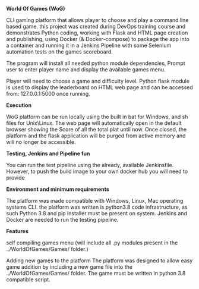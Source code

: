 
**World Of Games (WoG)**

CLI gaming platform that allows player to choose and play a command line based game.
this project was created during DevOps training course and demonstrates Python coding,
working with Flask and HTML page creation and publishing, 
using Docker (& Docker-compose) to package the app into a container and running it
in a Jenkins Pipeline with some Selenium automation tests on the games scoreboard.

The program will install all needed python module dependencies, 
Prompt user to enter player name and display the available games menu.

Player will need to choose a game and difficulty level. 
Python flask module is used to display the leaderboard on HTML web page 
and can be accessed from: 127.0.0.1:5000 once running.

**Execution**

WoG platform can be run locally using the built in bat for Windows, and sh files for Unix\Linux. 
The web page will automatically open in the default browser showing the Score of all the total plat until now. 
Once closed, the platform and the flask application will be purged from active memory 
and will no longer be accessible.

**Testing, Jenkins and Pipeline fun**

You can run the test pipeline using the already, available Jenkinsfile. 
However, to push the build image to your own docker hub you will need to provide 

**Environment and minimum requirements**

The platform was made compatible with Windows, Linux, Mac operating systems CLI.
the platform was written is python3.8 code infrastructure, 
as such Python 3.8 and pip installer must be present on system.
Jenkins and Docker are needed to run the testing pipeline.

**Features**

self compiling games menu (will include all .py modules present in the ../WorldOfGames/Games/ folder.)

Adding new games to the platform
The platform was designed to allow easy game addition by including a new game file 
into the ../WorldOfGames/Games/ folder. 
The game must be written in python 3.8 compatible script.


